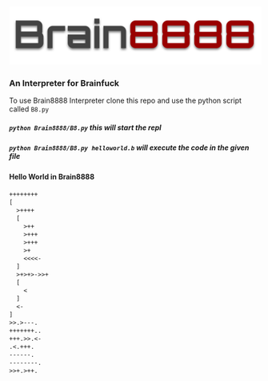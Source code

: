 ### <img src="./brain8888.svg" />
### An Interpreter for Brainfuck

To use Brain8888 Interpreter clone this repo and use the python script called `B8.py` 
##### `python Brain8888/B8.py` this will start the repl
##### `python Brain8888/B8.py helloworld.b` will execute the code in the given file

#### Hello World in Brain8888
```
++++++++
[
  >++++
  [
    >++
    >+++
    >+++
    >+
    <<<<-
  ]
  >+>+>->>+
  [
    <
  ]
  <-
]
>>.>---.
+++++++..
+++.>>.<-
.<.+++.
------.
--------.
>>+.>++.
```
